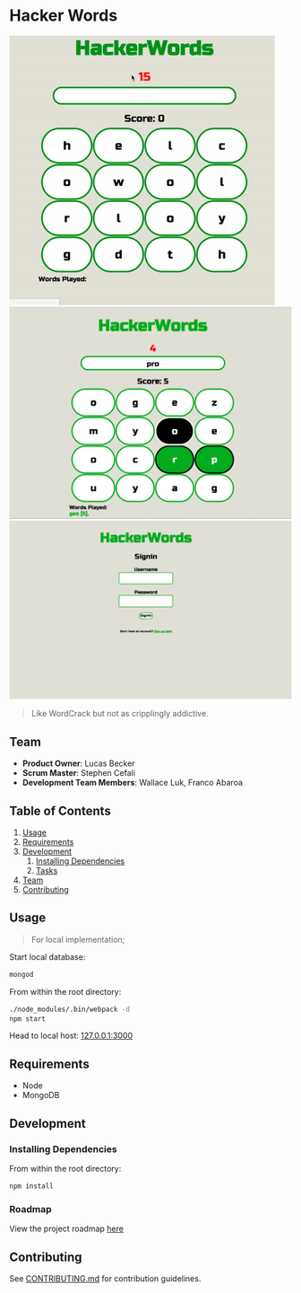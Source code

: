 # Hacker Words
![Demo Gif](/screenshots/demo.gif?raw=true "Demo")
![Gameplay](/screenshots/gameplay.png?raw=true "Homepage")
![Signin](/screenshots/signin.png?raw=true "Search Query")

> Like WordCrack but not as cripplingly addictive.

## Team

  - __Product Owner__: Lucas Becker
  - __Scrum Master__: Stephen Cefali
  - __Development Team Members__: Wallace Luk, Franco Abaroa

## Table of Contents

1. [Usage](#Usage)
1. [Requirements](#requirements)
1. [Development](#development)
    1. [Installing Dependencies](#installing-dependencies)
    1. [Tasks](#tasks)
1. [Team](#team)
1. [Contributing](#contributing)

## Usage

> For local implementation;

Start local database:

```sh
mongod
```

From within the root directory:

```sh
./node_modules/.bin/webpack -d
npm start
```

Head to local host: [127.0.0.1:3000](http://127.0.0.1:3000)

## Requirements

- Node
- MongoDB

## Development

### Installing Dependencies

From within the root directory:

```sh
npm install
```

### Roadmap

View the project roadmap [here](https://github.com/EthicalPickles/2016-09-greenfield/issues)


## Contributing

See [CONTRIBUTING.md](CONTRIBUTING.md) for contribution guidelines.
